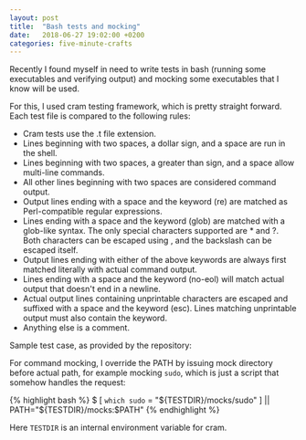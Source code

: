 ```yaml
---
layout: post
title:  "Bash tests and mocking"
date:   2018-06-27 19:02:00 +0200
categories: five-minute-crafts
---
```

Recently I found myself in need to write tests in bash (running some executables and verifying output) and mocking some executables that I know will be used.


For this, I used cram testing framework, which is pretty straight forward. Each test file is compared to the following rules:
- Cram tests use the .t file extension.
- Lines beginning with two spaces, a dollar sign, and a space are run in the shell.
- Lines beginning with two spaces, a greater than sign, and a space allow multi-line commands.
- All other lines beginning with two spaces are considered command output.
- Output lines ending with a space and the keyword (re) are matched as Perl-compatible regular expressions.
- Lines ending with a space and the keyword (glob) are matched with a glob-like syntax. The only special characters supported are * and ?. Both characters can be escaped using \, and the backslash can be escaped itself.
- Output lines ending with either of the above keywords are always first matched literally with actual command output.
- Lines ending with a space and the keyword (no-eol) will match actual output that doesn't end in a newline.
- Actual output lines containing unprintable characters are escaped and suffixed with a space and the keyword (esc). Lines matching unprintable output must also contain the keyword.
- Anything else is a comment.

Sample test case, as provided by the repository:

<script src="https://gist.github.com/psukys/052684679eb52a159b8150e8d0c801fe.js"></script>


For command mocking, I override the PATH by issuing mock directory before actual path, for example mocking `sudo`, which is just a script that somehow handles the request:

{% highlight bash %}
$ [ `which sudo` = "${TESTDIR}/mocks/sudo" ] || PATH="${TESTDIR}/mocks:$PATH"
{% endhighlight %}

Here `TESTDIR` is an internal environment variable for cram.